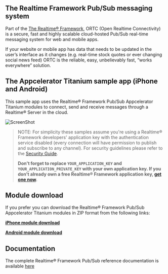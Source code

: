 ## The Realtime Framework Pub/Sub messaging system
Part of the [The Realtime® Framework](http://www.realtime.co/solutions/realtimeframework), ORTC (Open Realtime Connectivity) is a secure, fast and highly scalable cloud-hosted Pub/Sub real-time messaging system for web and mobile apps.

If your website or mobile app has data that needs to be updated in the user’s interface as it changes (e.g. real-time stock quotes or ever changing social news feed) ORTC is the reliable, easy, unbelievably fast, “works everywhere” solution.

## The Appcelerator Titanium sample app (iPhone and Android)
This sample app uses the Realtime® Framework Pub/Sub Appcelerator Titanium modules to connect, send and receive messages through a Realtime® Server in the cloud.

![ScreenShot](http://ortc.xrtml.org/screenshots/2.1.0/titanium/screen.jpg)

> NOTE: For simplicity these samples assume you're using a Realtime® Framework developers' application key with the authentication service disabled (every connection will have permission to publish and subscribe to any channel). For security guidelines please refer to the [Security Guide](http://docs.xrtml.org/pubsub/overview/2-1-0/security.htm). 
> 
> **Don't forget to replace `YOUR_APPLICATION_KEY` and `YOUR_APPLICATION_PRIVATE_KEY` with your own application key. If you don't already own a free Realtime® Framework application key, [get one now](https://app.realtime.co/developers/getlicense).**

## Module download
If you prefer you can download the Realtime® Framework Pub/Sub Appcelerator Titanium modules in ZIP format from the following links:

[**iPhone module download**](http://ortc.xrtml.org/api/download/titanium-iphone/2.1.0/co.realtime.ortc-iphone-1.0.zip)

[**Android module download**](http://ortc.xrtml.org/api/download/titanium-android/2.1.0/co.realtime.ortc-android-1.0.zip)

## Documentation
The complete Realtime® Framework Pub/Sub reference documentation is available [here](http://docs.xrtml.org/pubsub/library/2-1-0/welcome.htm)